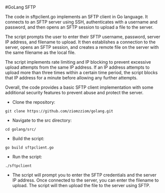 #GoLang SFTP

<p>The code in sftpclient.go implements an SFTP client in Go language. It connects to an SFTP server using SSH, authenticates with a username and password, and then opens an SFTP session to upload a file to the server.</p>

<p>The script prompts the user to enter their SFTP username, password, server IP address, and filename to upload. It then establishes a connection to the server, opens an SFTP session, and creates a remote file on the server with the same filename as the local file.</p>

<p>The script implements rate limiting and IP blocking to prevent excessive upload attempts from the same IP address. If an IP address attempts to upload more than three times within a certain time period, the script blocks that IP address for a minute before allowing any further attempts.</p>

<p>Overall, the code provides a basic SFTP client implementation with some additional security features to prevent abuse and protect the server.</p>


<ul>
<li>Clone the repository:</li>
</ul>

```
git clone https://github.com/ziomzziom/golang.git
```

<ul>
<li>Navigate to the src directory:</li>
</ul>

```
cd golang/src/
```

<ul>
<li>Build the script:</li>
</ul>

```
go build sftpclient.go
```

<ul>
<li>Run the script:</li>
</ul>

```
./sftpclient
```

<ul>
<li>The script will prompt you to enter the SFTP credentials and the server IP address. Once connected to the server, you can enter the filename to upload. The script will then upload the file to the server using SFTP.</li>
</ul>
